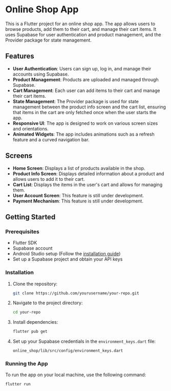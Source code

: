 # Online Shop App

This is a Flutter project for an online shop app. The app allows users to browse products, add them to their cart, and manage their cart items. It uses Supabase for user authentication and product management, and the Provider package for state management.

## Features

- **User Authentication**: Users can sign up, log in, and manage their accounts using Supabase.
- **Product Management**: Products are uploaded and managed through Supabase.
- **Cart Management**: Each user can add items to their cart and manage their cart items.
- **State Management**: The Provider package is used for state management between the product info screen and the cart list, ensuring that items in the cart are only fetched once when the user starts the app.
- **Responsive UI**: The app is designed to work on various screen sizes and orientations.
- **Animated Widgets**: The app includes animations such as a refresh feature and a curved navigation bar.

## Screens

- **Home Screen**: Displays a list of products available in the shop.
- **Product Info Screen**: Displays detailed information about a product and allows users to add it to their cart.
- **Cart List**: Displays the items in the user's cart and allows for managing them.
- **User Account Screen**: This feature is still under development.
- **Payment Mechanism**: This feature is still under development.

## Getting Started

### Prerequisites

- Flutter SDK
- Supabase account
- Android Studio setup (Follow the [installation guide](https://docs.flutter.dev/get-started/install/windows/mobile))
- Set up a Supabase project and obtain your API keys

### Installation

1. Clone the repository:
    ```bash
    git clone https://github.com/yourusername/your-repo.git
    ```
2. Navigate to the project directory:
    ```bash
    cd your-repo
    ```
3. Install dependencies:
    ```bash
    flutter pub get
    ```
4. Set up your Supabase credentials in the `environment_keys.dart` file:
    ```
    online_shop/lib/src/config/environment_keys.dart
    ```

### Running the App

To run the app on your local machine, use the following command:
```bash
flutter run
